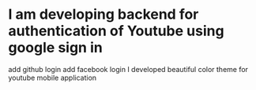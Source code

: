  # I am developing backend for authentication of Youtube using google sign in 

 add github login
 add facebook login
I developed beautiful color theme for youtube mobile application
